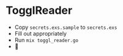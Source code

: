 # TogglReader

- Copy `secrets.exs.sample` to `secrets.exs`
- Fill out appropriately
- Run `mix toggl_reader.go`
- :tada:

